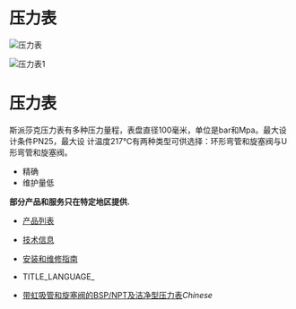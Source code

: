 

# 压力表

![压力表](/d/file/p/029dbaffddb8da69340c62cb668af4cf.jpg)

![压力表1](/d/file/p/029dbaffddb8da69340c62cb668af4cf.jpg)

# 压力表

斯派莎克压力表有多种压力量程，表盘直径100毫米，单位是bar和Mpa。最大设计条件PN25，最大设 计温度217℃有两种类型可供选择：环形弯管和旋塞阀与U形弯管和旋塞阀。

-   精确
-   维护量低

**部分产品和服务只在特定地区提供.**

-   [产品列表](javascript:navactive(1);)
-   [技术信息](javascript:navactive(2);)
-   [安装和维修指南](javascript:navactive(3);)

-   TITLE_LANGUAGE_
-   [带虹吸管和旋塞阀的BSP/NPT及洁净型压力表](/products/yalibiao.html "带虹吸管和旋塞阀的BSP/NPT及洁净型压力表")_Chinese_
